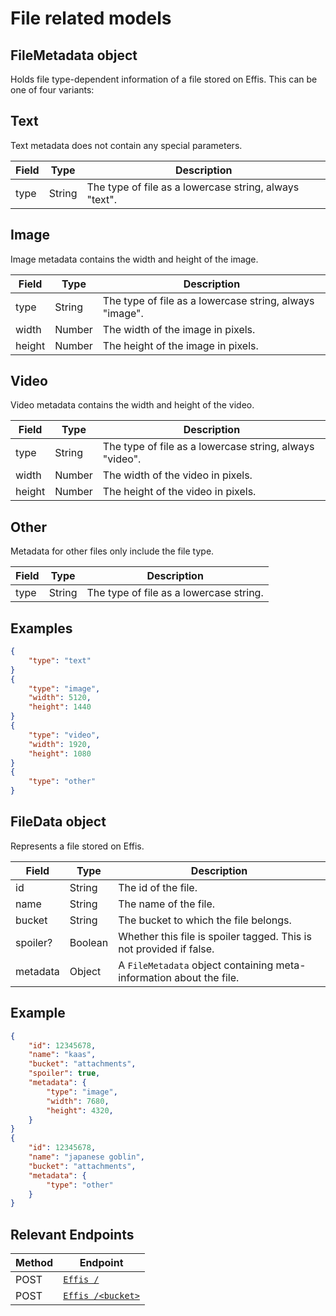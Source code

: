 # File related models

## FileMetadata object

Holds file type-dependent information of a file stored on Effis. This can be one
of four variants:

## Text

Text metadata does not contain any special parameters.

| Field  | Type   | Description                                            |
|--------|--------|--------------------------------------------------------|
| type   | String | The type of file as a lowercase string, always "text". |

## Image

Image metadata contains the width and height of the image.

| Field  | Type   | Description                                             |
|--------|--------|---------------------------------------------------------|
| type   | String | The type of file as a lowercase string, always "image". |
| width  | Number | The width of the image in pixels.                       |
| height | Number | The height of the image in pixels.                      |

## Video

Video metadata contains the width and height of the video.

| Field  | Type   | Description                                             |
|--------|--------|---------------------------------------------------------|
| type   | String | The type of file as a lowercase string, always "video". |
| width  | Number | The width of the video in pixels.                       |
| height | Number | The height of the video in pixels.                      |

## Other

Metadata for other files only include the file type.

| Field  | Type   | Description                             |
|--------|--------|-----------------------------------------|
| type   | String | The type of file as a lowercase string. |

## Examples

```json
{
    "type": "text"
}
{
    "type": "image",
    "width": 5120,
    "height": 1440
}
{
    "type": "video",
    "width": 1920,
    "height": 1080
}
{
    "type": "other"
}
```

## FileData object

Represents a file stored on Effis.

| Field    | Type    | Description                                                         |
|----------|---------|---------------------------------------------------------------------|
| id       | String  | The id of the file.                                                 |
| name     | String  | The name of the file.                                               |
| bucket   | String  | The bucket to which the file belongs.                               |
| spoiler? | Boolean | Whether this file is spoiler tagged. This is not provided if false. |
| metadata | Object  | A `FileMetadata` object containing meta-information about the file. |


## Example

```json
{
    "id": 12345678,
    "name": "kaas",
    "bucket": "attachments",
    "spoiler": true,
    "metadata": {
        "type": "image",
        "width": 7680,
        "height": 4320,
    }
}
{
    "id": 12345678,
    "name": "japanese goblin",
    "bucket": "attachments",
    "metadata": {
        "type": "other"
    }
}
```

## Relevant Endpoints

| Method | Endpoint
|--------|-----------------------------------------------------|
| POST   | [`Effis /`](../effis/upload_files.md)               |
| POST   | [`Effis /<bucket>`](../effis/upload_files.md)       |
